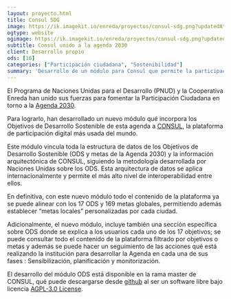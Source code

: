 ```yaml
---
layout: proyecto.html
title: Consul SDG
image: https://ik.imagekit.io/enreda/proyectos/consul-sdg.png?updatedAt=1700671432861
ogtype: website
ogimage: https://ik.imagekit.io/enreda/proyectos/consul-sdg.png?updatedAt=1700671432861
subtitle: Consul unido a la agenda 2030
client: Desarrollo propio
ods: [16]
categories: ["Participación ciudadana", "Sostenibilidad"]
summary: 'Desarrollo de un módulo para Consul que permite la participación ciudadana en la Agenda 2030.'
---
```


El Programa de Naciones Unidas para el Desarrollo (PNUD) y la Cooperativa Enreda han unido sus fuerzas para fomentar la Participación Ciudadana en torno a la [Agenda 2030](https://www.un.org/sustainabledevelopment/es/).

Para lograrlo, han desarrollado un nuevo módulo qué incorpora los Objetivos de Desarrollo Sostenible de esta agenda a [CONSUL](https://consulproject.org/es/), la plataforma de participación digital más usada del mundo.

Este módulo vincula toda la estructura de datos de los Objetivos de Desarrollo Sostenible (ODS y metas de la Agenda 2030) y la información arquitectónica de CONSUL, siguiendo la metodología desarrollada por Naciones Unidas sobre los ODS. Esta arquitectura de datos se aplica internacionalmente y permite el más alto nivel de interoperabilidad entre ellos.

En definitiva, con este nuevo módulo todo el contenido de la plataforma ya se puede alinear con los 17 ODS y 169 metas globales, permitiendo además establecer “metas locales” personalizadas por cada ciudad.

Adicionalmente, el nuevo módulo, incluye también una sección específica sobre ODS donde se explica a los usuarios cada uno de los 17 objetivos; se puede consultar todo el contenido de la plataforma filtrado por objetivos o metas y además se puede hacer un seguimiento de las acciones qué está realizando la institución para desarrollar la Agenda en cada una de sus fases : Sensibilización, planificación y monitorización.

El desarrollo del módulo ODS está disponible en la rama master de CONSUL, qué puede descargarse desde [github](https://github.com/consul/consul) al ser un software libre bajo licencia [AGPL-3.0 License](https://github.com/consul/consul/blob/master/LICENSE-AGPLv3.txt).